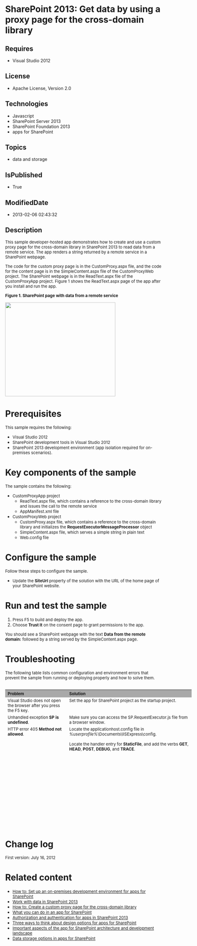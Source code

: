 # SharePoint 2013: Get data by using a proxy page for the cross-domain library
## Requires
* Visual Studio 2012
## License
* Apache License, Version 2.0
## Technologies
* Javascript
* SharePoint Server 2013
* SharePoint Foundation 2013
* apps for SharePoint
## Topics
* data and storage
## IsPublished
* True
## ModifiedDate
* 2013-02-06 02:43:32
## Description

<p><span style="font-size:small">This sample developer-hosted app demonstrates how to create and use a custom proxy page for the cross-domain library in SharePoint 2013 to read data from a remote service. The app renders a string returned by a remote service
 in a SharePoint webpage.</span></p>
<p><span style="font-size:small">The code for the custom proxy page is in the CustomProxy.aspx file, and the code for the content page is in the SimpleContent.aspx file of the CustomProxyWeb project. The SharePoint webpage is in the ReadText.aspx file of the
 CustomProxyApp project. Figure 1 shows the ReadText.aspx page of the app after you install and run the app.</span></p>
<p><strong><span style="font-size:small">Figure 1. SharePoint page with data from a remote service</span></strong></p>
<p><span style="font-size:small"><img id="60372" src="http://i1.code.msdn.s-msft.com/sharepoint-2013-get-data-10039ff1/image/file/60372/1/fig1.jpg" alt="" width="355" height="302"></span></p>
<h1>Prerequisites</h1>
<p><span style="font-size:small">This sample requires the following:</span></p>
<ul>
<li><span style="font-size:small">Visual Studio 2012</span> </li><li><span style="font-size:small">SharePoint development tools in Visual Studio 2012</span>
</li><li><span style="font-size:small">SharePoint 2013 development environment (app isolation required for on-premises scenarios).</span>
</li></ul>
<h1>Key components of the sample</h1>
<p><span style="font-size:small">The sample contains the following:</span></p>
<ul>
<li><span style="font-size:small">CustomProxyApp project</span>
<ul>
<li><span style="font-size:small">ReadText.aspx file, which contains a reference to the cross-domain library and issues the call to the remote service</span>
</li><li><span style="font-size:small">AppManifest.xml file</span> </li></ul>
</li><li><span style="font-size:small">CustomProxyWeb project</span>
<ul>
<li><span style="font-size:small">CustomProxy.aspx file, which contains a reference to the cross-domain library and initializes the
<strong>RequestExecutorMessageProcessor</strong> object</span> </li><li><span style="font-size:small">SimpleContent.aspx file, which serves a simple string in plain text</span>
</li><li><span style="font-size:small">Web.config file</span> </li></ul>
</li></ul>
<h1>Configure the sample</h1>
<p><span style="font-size:small">Follow these steps to configure the sample.</span></p>
<ul>
<li><span style="font-size:small">Update the <strong>SiteUrl</strong> property of the solution with the URL of the home page of your SharePoint website.</span>
</li></ul>
<h1>Run and test the sample</h1>
<ol>
<li><span style="font-size:small">Press F5 to build and deploy the app.</span> </li><li><span style="font-size:small">Choose <strong>Trust It</strong> on the consent page to grant permissions to the app.</span>
</li></ol>
<p><span style="font-size:small">You should see a SharePoint webpage with the text
<strong>Data from the remote domain:</strong> followed by a string served by the SimpleContent.aspx page.</span></p>
<h1>Troubleshooting</h1>
<p><span style="font-size:small">The following table lists common configuration and environment errors that prevent the sample from running or deploying properly and how to solve them.</span></p>
<table border="0" cellspacing="5" cellpadding="5" frame="void" align="left" style="width:601px; height:212px">
<tbody>
<tr style="background-color:#a9a9a9">
<th align="left" scope="col"><strong><span style="font-size:small">Problem </span>
</strong></th>
<th align="left" scope="col"><strong><span style="font-size:small">Solution</span></strong></th>
</tr>
<tr valign="top">
<td><span style="font-size:small">Visual Studio does not open the browser after you press the F5 key.</span></td>
<td><span style="font-size:small">Set the app for SharePoint project as the startup project.</span></td>
</tr>
<tr valign="top">
<td><span style="font-size:small">Unhandled exception <strong>SP is undefined</strong>.</span></td>
<td><span style="font-size:small">Make sure you can access the SP.RequestExecutor.js file from a browser window.</span></td>
</tr>
<tr valign="top">
<td><span style="font-size:small">HTTP error 405 <strong>Method not allowed</strong>.</span></td>
<td><span style="font-size:small">Locate the applicationhost.config file in <em>%userprofile%</em>\Documents\IISExpress\config.</span>
<p><span style="font-size:small">Locate the handler entry for <strong>StaticFile</strong>, and add the verbs
<strong>GET</strong>, <strong>HEAD</strong>, <strong>POST</strong>, <strong>DEBUG</strong>, and
<strong>TRACE</strong>.</span></p>
</td>
</tr>
</tbody>
</table>
<h1><br>
<br>
<span style="font-size:small">&nbsp;</span><br>
<br>
<br>
</h1>
<p>&nbsp;</p>
<p>&nbsp;</p>
<p>&nbsp;</p>
<p>&nbsp;</p>
<h1>Change log</h1>
<p><span style="font-size:small">First version: July 16, 2012</span></p>
<h1>Related content</h1>
<ul>
<li><span style="font-size:small"><a title="http://msdn.microsoft.com/en-us/library/b0878c12-27c9-4eea-ae3b-7e79e5a8838d" href="http://msdn.microsoft.com/en-us/library/b0878c12-27c9-4eea-ae3b-7e79e5a8838d" target="_blank">How to: Set up an on-premises&nbsp;development
 environment for apps for SharePoint</a></span> </li><li><span style="font-size:small"><a href="http://msdn.microsoft.com/en-us/library/1534a5f4-1d83-45b4-9714-3a1995677d85" target="_blank">Work with data in SharePoint 2013</a></span>
</li><li><span style="font-size:small"><a href="http://msdn.microsoft.com/en-us/library/f3f87cdf-5cbf-47c9-9ce1-1ab65cd598de" target="_blank">How to: Create a custom proxy page for the cross-domain library</a></span>
</li><li><span style="font-size:small"><a title="http://msdn.microsoft.com/en-us/library/26f2999e-db7f-4fe7-a00f-05b009b1927d" href="http://msdn.microsoft.com/en-us/library/26f2999e-db7f-4fe7-a00f-05b009b1927d" target="_blank">What you can do in an app for SharePoint</a></span>
</li><li><span style="font-size:small"><a href="http://msdn.microsoft.com/en-us/library/bde5647a-fff1-4b51-b67b-2139de79ce4a" target="_blank">Authorization and authentication for apps in SharePoint 2013</a></span>
</li><li><span style="font-size:small"><a href="http://msdn.microsoft.com/en-us/library/0942fdce-3227-496a-8873-399fc1dbb72c" target="_blank">Three ways to think about design options for apps for SharePoint</a></span>
</li><li><span style="font-size:small"><a href="http://msdn.microsoft.com/en-us/library/ae96572b-8f06-4fd3-854f-fc312f7f2d88" target="_blank">Important aspects of the app for SharePoint architecture and development landscape</a></span>
</li><li><a href="http://msdn.microsoft.com/en-us/library/3034f03c-2d5a-46de-9cb8-2c101ff194fa" target="_blank"><span style="font-size:small">Data storage options in apps for SharePoint</span></a>
</li></ul>
